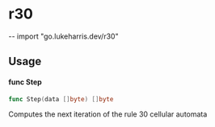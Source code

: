 # r30
--
    import "go.lukeharris.dev/r30"


## Usage

#### func  Step

```go
func Step(data []byte) []byte
```
Computes the next iteration of the rule 30 cellular automata
